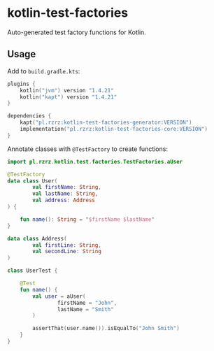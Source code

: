 # kotlin-test-factories

Auto-generated test factory functions for Kotlin.

## Usage
Add to `build.gradle.kts`:

```kotlin
plugins {
    kotlin("jvm") version "1.4.21"
    kotlin("kapt") version "1.4.21"
}

dependencies {
    kapt("pl.rzrz:kotlin-test-factories-generator:VERSION")
    implementation("pl.rzrz:kotlin-test-factories-core:VERSION")
}
```

Annotate classes with `@TestFactory` to create functions: 
```kotlin
import pl.rzrz.kotlin.test.factories.TestFactories.aUser

@TestFactory
data class User(
        val firstName: String,
        val lastName: String,
        val address: Address
) {

    fun name(): String = "$firstName $lastName"
}

data class Address(
        val firstLine: String,
        val secondLine: String
)

class UserTest {

    @Test
    fun name() {
        val user = aUser(
                firstName = "John",
                lastName = "Smith"
        )

        assertThat(user.name()).isEqualTo("John Smith")
    }
}
```